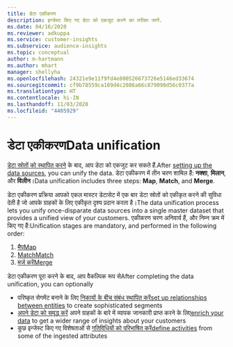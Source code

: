 ```yaml
---
title: डेटा एकीकरण
description: इन्जेस्ट किए गए डेटा को एकजुट करने का तरीका जानें.
ms.date: 04/16/2020
ms.reviewer: adkuppa
ms.service: customer-insights
ms.subservice: audience-insights
ms.topic: conceptual
author: m-hartmann
ms.author: mhart
manager: shellyha
ms.openlocfilehash: 24321e9e11f9fd4e800526673726e5146ed33674
ms.sourcegitcommit: cf9b78559ca189d4c2086a66c879098d56c0377a
ms.translationtype: HT
ms.contentlocale: hi-IN
ms.lasthandoff: 11/03/2020
ms.locfileid: "4405929"
---
```

# <a name="data-unification"></a><span data-ttu-id="96abe-103">डेटा एकीकरण</span><span class="sxs-lookup"><span data-stu-id="96abe-103">Data unification</span></span>

<span data-ttu-id="96abe-104">[डेटा स्रोतों को स्थापित करने](data-sources.md) के बाद, आप डेटा को एकजुट कर सकते हैं.</span><span class="sxs-lookup"><span data-stu-id="96abe-104">After [setting up the data sources](data-sources.md), you can unify the data.</span></span> <span data-ttu-id="96abe-105">डेटा एकीकरण में तीन चरण शामिल हैं: **नक्शा**, **मिलान**, और **विलीन**।</span><span class="sxs-lookup"><span data-stu-id="96abe-105">Data unification includes three steps: **Map**, **Match**, and **Merge**.</span></span>

<span data-ttu-id="96abe-106">डेटा एकीकरण प्रक्रिया आपको एकल मास्टर डेटासेट में एक बार डेटा स्रोतों को एकीकृत करने की सुविधा देती है जो आपके ग्राहकों के लिए एकीकृत दृश्य प्रदान करता है।</span><span class="sxs-lookup"><span data-stu-id="96abe-106">The data unification process lets you unify once-disparate data sources into a single master dataset that provides a unified view of your customers.</span></span> <span data-ttu-id="96abe-107">एकीकरण चरण अनिवार्य हैं, और निम्न क्रम में किए गए हैं:</span><span class="sxs-lookup"><span data-stu-id="96abe-107">Unification stages are mandatory, and performed in the following order:</span></span>

1. [<span data-ttu-id="96abe-108">मैप</span><span class="sxs-lookup"><span data-stu-id="96abe-108">Map</span></span>](map-entities.md)
2. [<span data-ttu-id="96abe-109">Match</span><span class="sxs-lookup"><span data-stu-id="96abe-109">Match</span></span>](match-entities.md)
3. [<span data-ttu-id="96abe-110">मर्ज करें</span><span class="sxs-lookup"><span data-stu-id="96abe-110">Merge</span></span>](merge-entities.md)

<span data-ttu-id="96abe-111">डेटा एकीकरण पूरा करने के बाद, आप वैकल्पिक रूप से</span><span class="sxs-lookup"><span data-stu-id="96abe-111">After completing the data unification, you can optionally</span></span>

- <span data-ttu-id="96abe-112">परिष्कृत सेगमेंट बनाने के लिए [निकायों के बीच संबंध स्थापित करें](relationships.md)</span><span class="sxs-lookup"><span data-stu-id="96abe-112">[set up relationships between entities](relationships.md) to create sophisticated segments</span></span>
- <span data-ttu-id="96abe-113">[अपने डेटा को समृद्ध करें](enrichment-hub.md) अपने ग्राहकों के बारे में व्यापक जानकारी प्राप्त करने के लिए</span><span class="sxs-lookup"><span data-stu-id="96abe-113">[enrich your data](enrichment-hub.md) to get a wider range of insights about your customers</span></span>
- <span data-ttu-id="96abe-114">कुछ इन्जेस्ट किए गए विशेषताओं से [गतिविधियों को परिभाषित करें](activities.md)</span><span class="sxs-lookup"><span data-stu-id="96abe-114">[define activities](activities.md) from some of the ingested attributes</span></span>
